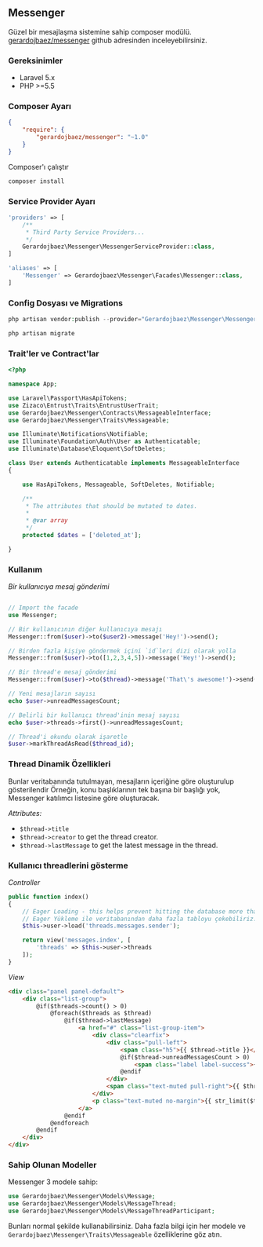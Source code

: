 ## Messenger

Güzel bir mesajlaşma sistemine sahip composer modülü.
[gerardojbaez/messenger](https://github.com/gerardojbaez/messenger) github adresinden inceleyebilirsiniz.

### Gereksinimler

* Laravel 5.x
* PHP >=5.5


### Composer Ayarı
```json
{
    "require": {
        "gerardojbaez/messenger": "~1.0"
    }
}
```

Composer'ı çalıştır
```bash
composer install
```


### Service Provider Ayarı

```php
'providers' => [
	/**
	 * Third Party Service Providers...
	 */
	Gerardojbaez\Messenger\MessengerServiceProvider::class,
]
```

```php
'aliases' => [
	'Messenger' => Gerardojbaez\Messenger\Facades\Messenger::class,
]
```

### Config Dosyası ve Migrations

```php
php artisan vendor:publish --provider="Gerardojbaez\Messenger\MessengerServiceProvider"
```

```bash
php artisan migrate
```

### Trait'ler ve Contract'lar

```php
<?php

namespace App;

use Laravel\Passport\HasApiTokens;
use Zizaco\Entrust\Traits\EntrustUserTrait;
use Gerardojbaez\Messenger\Contracts\MessageableInterface;
use Gerardojbaez\Messenger\Traits\Messageable;

use Illuminate\Notifications\Notifiable;
use Illuminate\Foundation\Auth\User as Authenticatable;
use Illuminate\Database\Eloquent\SoftDeletes;

class User extends Authenticatable implements MessageableInterface
{

    use HasApiTokens, Messageable, SoftDeletes, Notifiable;

    /**
     * The attributes that should be mutated to dates.
     *
     * @var array
     */
    protected $dates = ['deleted_at'];

}
```

### Kullanım

*Bir kullanıcıya mesaj gönderimi*
```php

// Import the facade
use Messenger;

// Bir kullanıcının diğer kullanıcıya mesajı
Messenger::from($user)->to($user2)->message('Hey!')->send();

// Birden fazla kişiye göndermek içini `id`leri dizi olarak yolla
Messenger::from($user)->to([1,2,3,4,5])->message('Hey!')->send();

// Bir thread'e mesaj gönderimi
Messenger::from($user)->to($thread)->message('That\'s awesome!')->send();

// Yeni mesajların sayısı
echo $user->unreadMessagesCount;

// Belirli bir kullanıcı thread'inin mesaj sayısı
echo $user->threads->first()->unreadMessagesCount;

// Thread'i okundu olarak işaretle
$user->markThreadAsRead($thread_id);
```

### Thread Dinamik Özellikleri
Bunlar veritabanında tutulmayan, mesajların içeriğine göre oluşturulup gösterilendir
Örneğin, konu başlıklarının tek başına bir başlığı yok, Messenger katılımcı listesine göre oluşturacak.

*Attributes:*
* `$thread->title`
* `$thread->creator` to get the thread creator.
* `$thread->lastMessage` to get the latest message in the thread.

### Kullanıcı threadlerini gösterme

*Controller*
```php
public function index()
{
    // Eager Loading - this helps prevent hitting the database more than the necessary.
    // Eager Yükleme ile veritabanından daha fazla tabloyu çekebiliriz:
    $this->user->load('threads.messages.sender');

    return view('messages.index', [
        'threads' => $this->user->threads
    ]);
}
```

*View*
```html
<div class="panel panel-default">
    <div class="list-group">
        @if($threads->count() > 0)
            @foreach($threads as $thread)
                @if($thread->lastMessage)
                    <a href="#" class="list-group-item">
                        <div class="clearfix">
                            <div class="pull-left">
                                <span class="h5">{{ $thread->title }}</span>
                                @if($thread->unreadMessagesCount > 0)
                                    <span class="label label-success">{!! $thread->unreadMessagesCount !!}</span>
                                @endif
                            </div>
                            <span class="text-muted pull-right">{{ $thread->lastMessage->created_at->diffForHumans() }}</span>
                        </div>
                        <p class="text-muted no-margin">{{ str_limit($thread->lastMessage->body, 35) }}</p>
                    </a>
                @endif
            @endforeach
        @endif
    </div>
</div>
```

### Sahip Olunan Modeller

Messenger 3 modele sahip:

```php
use Gerardojbaez\Messenger\Models\Message;
use Gerardojbaez\Messenger\Models\MessageThread;
use Gerardojbaez\Messenger\Models\MessageThreadParticipant;
```

Bunları normal şekilde kullanabilirsiniz. Daha fazla bilgi için her modele ve 
`Gerardojbaez\Messenger\Traits\Messageable` özelliklerine göz atın.